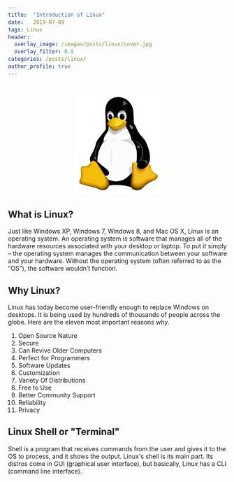 ```yaml
---
title:  "Introduction of Linux"
date:   2019-07-09
tags: Linux
header:
  overlay_image: /images/posts/linux/cover.jpg
  overlay_filter: 0.5
categories: /posts/linux/
author_profile: true
---
```


<br>

<div style="text-align:center"><img src="/images/posts/linux/logo.png" width="40%" height="40%"/></div>

## What is Linux?

Just like Windows XP, Windows 7, Windows 8, and Mac OS X, Linux is an operating system. An operating system is software that manages all of the hardware resources associated with your desktop or laptop. To put it simply – the operating system manages the communication between your software and your hardware. Without the operating system (often referred to as the “OS”), the software wouldn’t function.

## Why Linux?

Linux has today become user-friendly enough to replace Windows on desktops. It is being used by hundreds of thousands of people across the globe. Here are the eleven most important reasons why.<br>

1. Open Source Nature
2. Secure
3. Can Revive Older Computers
4. Perfect for Programmers
5. Software Updates
6. Customization
7. Variety Of Distributions
8. Free to Use
9. Better Community Support
10. Reliability
11. Privacy

## Linux Shell or "Terminal"

Shell is a program that receives commands from the user and gives it to the OS to process, and it shows the output. Linux's shell is its main part. Its distros come in GUI (graphical user interface), but basically, Linux has a CLI (command line interface).

